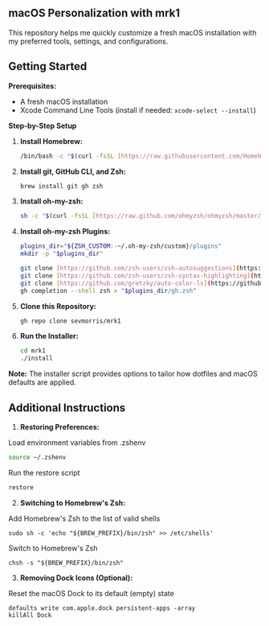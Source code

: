 
## macOS Personalization with mrk1

This repository helps me quickly customize a fresh macOS installation with my preferred tools, settings, and configurations.

## Getting Started

**Prerequisites:**

* A fresh macOS installation
* Xcode Command Line Tools (install if needed: `xcode-select --install`)


**Step-by-Step Setup**

1. **Install Homebrew:**
   ```bash
   /bin/bash -c "$(curl -fsSL [https://raw.githubusercontent.com/Homebrew/install/HEAD/install.sh](https://raw.githubusercontent.com/Homebrew/install/HEAD/install.sh))"
   ```

2. **Install git, GitHub CLI, and Zsh:**
   ```bash
   brew install git gh zsh
   ```

3. **Install oh-my-zsh:**
   ```bash
   sh -c "$(curl -fsSL [https://raw.github.com/ohmyzsh/ohmyzsh/master/tools/install.sh](https://raw.github.com/ohmyzsh/ohmyzsh/master/tools/install.sh))"  "" --unattended
   ```

4. **Install oh-my-zsh Plugins:**
   ```bash
   plugins_dir="${ZSH_CUSTOM:-~/.oh-my-zsh/custom}/plugins"
   mkdir -p "$plugins_dir"

   git clone [https://github.com/zsh-users/zsh-autosuggestions](https://github.com/zsh-users/zsh-autosuggestions) "$plugins_dir"
   git clone [https://github.com/zsh-users/zsh-syntax-highlighting](https://github.com/zsh-users/zsh-syntax-highlighting) "$plugins_dir"
   git clone [https://github.com/gretzky/auto-color-ls](https://github.com/gretzky/auto-color-ls) "$plugins_dir"
   gh completion --shell zsh > "$plugins_dir/gh.zsh"
   ```

5. **Clone this Repository:**
   ```bash
   gh repo clone sevmorris/mrk1
   ```

6. **Run the Installer:**
   ```bash
   cd mrk1
   ./install
   ```  

**Note:** The installer script provides options to tailor how dotfiles and macOS defaults are applied.


## Additional Instructions

1. **Restoring Preferences:**

  Load environment variables from .zshenv

  ```bash
  source ~/.zshenv
  ```

  Run the restore script

  ```bash
  restore
  ```

2. **Switching to Homebrew's Zsh:**

  Add Homebrew's Zsh to the list of valid shells

  ```
  sudo sh -c 'echo "${BREW_PREFIX}/bin/zsh" >> /etc/shells'
  ```

  Switch to Homebrew's Zsh

  ```
  chsh -s "${BREW_PREFIX}/bin/zsh"
  ```

3. **Removing Dock Icons (Optional):**

  Reset the macOS Dock to its default (empty) state

  ```
  defaults write com.apple.dock persistent-apps -array
  killAll Dock
  ```

